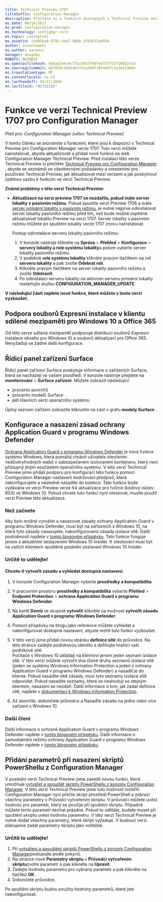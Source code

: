 ```yaml
---
title: Technical Preview 1707
titleSuffix: Configuration Manager
description: Přečtěte si o funkcích dostupných v Technical Preview verze 1707 pro Configuration Manager.
ms.date: 08/14/2017
ms.prod: configuration-manager
ms.technology: configmgr-core
ms.topic: conceptual
ms.assetid: cb405ba0-8792-4ab7-988b-2f835f3a9550
author: aczechowski
ms.author: aaroncz
manager: dougeby
ROBOTS: NOINDEX
ms.openlocfilehash: 4ddae3e4c4cf31cb05376bfa437d722f16652fad
ms.sourcegitcommit: bbf820c35414bf2cba356f30fe047c1a34c5384d
ms.translationtype: MT
ms.contentlocale: cs-CZ
ms.lasthandoff: 04/21/2020
ms.locfileid: "81721315"
---
```

# <a name="capabilities-in-technical-preview-1707-for-configuration-manager"></a>Funkce ve verzi Technical Preview 1707 pro Configuration Manager

*Platí pro: Configuration Manager (větev Technical Preview)*

V tomto článku se seznámíte s funkcemi, které jsou k dispozici v Technical Preview pro Configuration Manager verze 1707. Tuto verzi můžete nainstalovat, abyste aktualizovali a přidali nové funkce na web Configuration Manager Technical Preview. Před instalací této verze Technical Preview si přečtěte [Technical Preview pro Configuration Manager](../../core/get-started/technical-preview.md) , abyste se seznámili se všeobecnými požadavky a omezeními pro používání Technical Preview, jak aktualizovat mezi verzemi a jak poskytnout zpětnou vazbu k funkcím ve verzi Technical Preview.     


<!--  Known Issues Template   
**Known Issues in this Technical Preview:**
-   **Issue Name**. Details
    Workaround details.
-->

**Známé problémy v této verzi Technical Preview:**
- **Aktualizace na verzi preview 1707 se nezdařila, pokud máte server lokality v pasivním režimu**. Pokud spustíte verzi Preview 1706 a máte [server primární lokality v pasivním režimu](capabilities-in-technical-preview-1706.md#site-server-role-high-availability), je nutné nejprve odinstalovat server lokality pasivního režimu před tím, než bude možné úspěšně aktualizovat lokalitu Preview na verzi 1707. Server lokality v pasivním režimu můžete po spuštění lokality verze 1707 znovu nainstalovat.

  Postup odinstalace serveru lokality pasivního režimu:
  1. V konzole nástroje klikněte na **Správa**  >  **Přehled**  >  **Konfigurace**  >  **servery lokality a role systému lokality**a potom vyberte server lokality pasivního režimu.
  2. V podokně **role systému lokality** klikněte pravým tlačítkem na roli **serveru lokality** a pak zvolte **Odebrat roli**.
  3. Klikněte pravým tlačítkem na server lokality pasivního režimu a zvolte **Odstranit**.
  4. Po odinstalaci serveru lokality na aktivním serveru primární lokality restartujte službu **CONFIGURATION_MANAGER_UPDATE**.



**V následující části najdete nové funkce, které můžete s touto verzí vyzkoušet.**  

<!--  Rough Section Template
##  FEATURE

### Procedure 1
### Try it out!  
 Try to complete the following tasks and then send us **Feedback** from the **Home** tab of the Ribbon to let us know how it worked:
 -  Task 1
 -  Task 2              
-->

## <a name="client-peer-cache-support-for-express-installation-files-for-windows-10-and-office-365"></a>Podpora souborů Expresní instalace v klientu sdílené mezipaměti pro Windows 10 a Office 365
<!-- 1352486 -->
Od této verze sdílená mezipaměť podporuje distribuci souborů Expresní instalace obsahu pro Windows 10 a souborů aktualizací pro Office 365. Nevyžadují se žádné další konfigurace.

## <a name="surface-device-dashboard"></a>Řídicí panel zařízení Surface
<!--1355788-->
Řídicí panel zařízení Surface poskytuje informace o zařízeních Surface, která se nacházejí ve vašem prostředí. V konzole nástroje přejdete na **monitorování**  >  **Surface zařízení**. Můžete zobrazit následující:
- procento povrchů
- procento modelů Surface
- pět hlavních verzí operačního systému

Úplný seznam zařízení zobrazíte kliknutím na část v grafu **modely Surface** .  

## <a name="configure-and-deploy-windows-defender-application-guard-policies"></a>Konfigurace a nasazení zásad ochrany Application Guard v programu Windows Defender
<!-- 1351960 -->

[Ochrana Application Guard v programu Windows Defender](https://blogs.windows.com/msedgedev/2016/09/27/application-guard-microsoft-edge/#XLxEbcpkuKcFebrw.97) je nová funkce systému Windows, která pomáhá chránit uživatele otevřením nedůvěryhodných webů v zabezpečeném izolovaném kontejneru, který není přístupný jiným součástem operačního systému. V této verzi Technical Preview jsme přidali podporu pro konfiguraci této funkce pomocí Configuration Manager nastavení dodržování předpisů, která nakonfigurujete a následně nasadíte do kolekce. Tato funkce bude vydávána ve verzi Preview verze 64 aktualizace pro tvůrce (kódový název: RS3) ve Windows 10. Pokud chcete tuto funkci nyní otestovat, musíte použít verzi Preview této aktualizace.

### <a name="before-you-start"></a>Než začnete

Aby bylo možné vytvářet a nasazovat zásady ochrany Application Guard v programu Windows Defender, musí být na zařízeních s Windows 10, na která tyto zásady nasazujete, nakonfigurovaná zásada izolace sítě. Další podrobnosti najdete v [tomto blogovém příspěvku](https://blogs.windows.com/msedgedev/2016/09/27/application-guard-microsoft-edge/#BmJGKPfSjHHzsMmI.97). Tato funkce funguje jenom s aktuálními sestaveními Windows 10 Insider. K otestování musí být na vašich klientech spuštěné poslední sestavení Windows 10 Insider.

### <a name="try-it-out"></a>Určitě to udělejte!

#### <a name="to-create-a-policy-and-to-browse-the-available-settings"></a>Chcete-li vytvořit zásadu a vyhledat dostupná nastavení:

1. V konzole Configuration Manager vyberte **prostředky a kompatibilita**.
2. V pracovním prostoru **prostředky a kompatibilita** vyberte **Přehled**  >  **Endpoint Protection**  >  **ochrana Application Guard v programu Windows Defender**.
3. Na kartě **Domů** ve skupině **vytvořit** klikněte na možnost **vytvořit zásadu Application Guard v programu Windows Defender**.
4. Pomocí příspěvku na blogu jako reference můžete vyhledat a nakonfigurovat dostupná nastavení, abyste mohli tuto funkci vyzkoušet.
5. V této verzi jsme přidali novou stránku **definice sítě** do průvodce. Na této stránce zadejte podnikovou identitu a definujte hranici vaší podnikové sítě.<br>Počítače s Windows 10 ukládají na klientovi jenom jeden seznam izolace sítě. V této verzi můžete vytvořit dva různé druhy seznamů izolace sítě (jeden ze systému Windows Information Protection a jeden z ochrany Application Guard v programu Windows Defender) a nasadit je do klienta. Pokud nasadíte obě zásady, musí tyto seznamy izolace sítě odpovídat. Pokud nasadíte seznamy, které se neshodují se stejným klientem, nasazení se nezdaří.
Další informace o tom, jak zadat definice sítě, najdete v [dokumentaci k Windows Information Protection](https://docs.microsoft.com/windows/security/information-protection/windows-information-protection/create-wip-policy-using-configmgr).

6. Až skončíte, dokončete průvodce a Nasaďte zásadu na jedno nebo více zařízení s Windows 10.

### <a name="further-reading"></a>Další čtení
Další informace o ochraně Application Guard v programu Windows Defender najdete v [tomto blogovém příspěvku](https://blogs.windows.com/msedgedev/2016/09/27/application-guard-microsoft-edge/#BmJGKPfSjHHzsMmI.97). Další informace o samostatném režimu ochrany Application Guard v programu Windows Defender najdete v [tomto blogovém příspěvku](https://techcommunity.microsoft.com/t5/Windows-Insider-Program/Windows-Defender-Application-Guard-Standalone-mode/td-p/66903).

## <a name="add-parameters-when-you-deploy-powershell-scripts-from-configuration-manager"></a>Přidání parametrů při nasazení skriptů PowerShellu z Configuration Manager

<!-- 1236459 --->

V poslední verzi Technical Preview jsme zavedli novou funkci, která umožňuje [vytvářet a spouštět skripty PowerShellu z konzoly Configuration Manager](capabilities-in-technical-preview-1706.md#create-and-run-powershell-scripts-from-the-configuration-manager-console).
V této verzi Technical Preview jsme tuto možnost rozšířili. Configuration Manager nyní přečte skript prostředí PowerShell a zobrazí všechny parametry v Průvodci vytvořením skriptu. V průvodci můžete uvést hodnotu pro parametr, který se použije při spuštění skriptu. Případně můžete tento parametr nechat prázdné. Pokud to uděláte, budete muset při spuštění skriptu uvést hodnotu parametru.
V této verzi Technical Preview je nutné dodat všechny parametry, které skript vyžaduje. V budoucí verzi plánujeme zadat parametry skriptu jako volitelné.

### <a name="try-it-out"></a>Určitě to udělejte!

1. Při [vytváření a spouštění skriptů PowerShellu z konzoly Configuration Manager](capabilities-in-technical-preview-1706.md#create-and-run-powershell-scripts-from-the-configuration-manager-console)postupujte podle pokynů.
2. Na stránce nové **Parametry skriptu** v **Průvodci vytvořením skriptu**zvolte parametr a pak klikněte na **Upravit**.
3. Zadejte hodnotu parametru pro vybraný parametr a pak klikněte na tlačítko **OK**.
4. Dokončete průvodce.

Po spuštění skriptu budou použity hodnoty parametrů, které jste nakonfigurovali.
